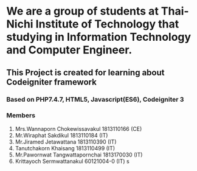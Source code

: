 # We are a group of students at Thai-Nichi Institute of Technology that studying in Information Technology and Computer Engineer.

## This Project is created for learning about Codeigniter framework

### Based on PHP7.4.7, HTML5, Javascript(ES6), Codeigniter 3

### Members

1. Mrs.Wannaporn Chokewissavakul 1813110166 (CE)
2. Mr.Wiraphat Sakdikul 1813110184 (IT)
3. Mr.Jiramed Jetawattana 1813110390 (IT)
4. Tanutchakorn Khaisang 1813110499 (IT)
5. Mr.Pawornwat Tangwattapornchai 1813170030 (IT)
6. Krittayoch Sermwattanakul 60121004-0 (IT)
   s
